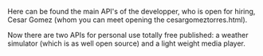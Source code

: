 Here can be found the main API's of the developper, who is open for hiring, Cesar Gomez (whom you can meet opening the cesargomeztorres.html).

Now there are two APIs for personal use totally free published: a weather simulator (which is as well open source) and a light weight media player.
